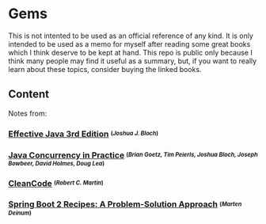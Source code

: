 # Gems

This is not intented to be used as an official reference of any kind. It is only intended to be used as a memo for myself after reading some great books which I think deserve to be kept at hand. This repo is public only because I think many people may find it useful as a summary, but, if you want to really learn about these topics, consider buying the linked books.

## Content

Notes from:

 ### [Effective Java 3rd Edition](./EffectiveJava3rdEdition)  <sup><sub>(*Joshua J. Bloch*)</sub></sup>

 ### [Java Concurrency in Practice](./JavaConcurrencyInPractice)  <sup><sub>(*Brian Goetz, Tim Peierls, Joshua Bloch, Joseph Bowbeer, David Holmes, Doug Lea*)</sub></sup>

 ### [CleanCode](./CleanCode)  <sup><sub>(*Robert C. Martin*)</sub></sup>

 ### [Spring Boot 2 Recipes: A Problem-Solution Approach](./SpringBoot2Recipes)  <sup><sub>(*Marten Deinum*)</sub></sup> 
